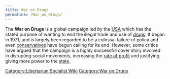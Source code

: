 ```yaml
---
title: War on Drugs
permalink: /War_on_Drugs/
---
```


The **War on Drugs** is a global campaign led by the
[USA](United_States_of_America "wikilink") which has the stated purpose
of wanting to end the illegal trade and use of
[drugs](drugs "wikilink"). It began in 1971, and is largely been
regarded to be a colossal failure of policy and even
[conservatives](Conservatism "wikilink") have begun calling for its end.
However, some critics have argued that the campaign is a highly
successful cover story involved in disrupting social movements,
increasing the [rate of profit](Rate_of_Profit "wikilink") and
justifying giving more power to the [state](State_(Polity) "wikilink").

[Category:Libertarian Socialist
Wiki](Category:Libertarian_Socialist_Wiki "wikilink") [Category:War on
Drugs](Category:War_on_Drugs "wikilink")